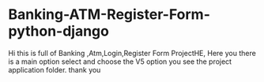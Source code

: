 # Banking-ATM-Register-Form-python-django
Hi this is full of Banking ,Atm,Login,Register Form ProjectHE,
Here you there is a main option select and choose the V5 option you see the project application folder.
thank you
